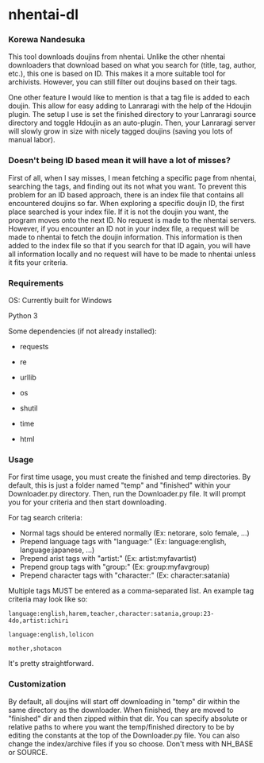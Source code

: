 # nhentai-dl

### Korewa Nandesuka

This tool downloads doujins from nhentai. Unlike the other nhentai downloaders that download based on what you search for (title, tag, author, etc.), this one is based on ID. This makes it a more suitable tool for archivists.  However, you can still filter out doujins based on their tags. 

One other feature I would like to mention is that a tag file is added to each doujin. This allow for easy adding to Lanraragi with the help of the Hdoujin plugin. The setup I use is set the finished directory to your Lanraragi source directory and toggle Hdoujin as an auto-plugin. Then, your Lanraragi server will slowly grow in size with nicely tagged doujins (saving you lots of manual labor). 

### Doesn't being ID based mean it will have a lot of misses?

First of all, when I say misses, I mean fetching a specific page from nhentai, searching the tags, and finding out its not what you want. To prevent this problem for an ID based approach, there is an index file that contains all encountered doujins so far. When exploring a specific doujin ID, the first place searched is your index file. If it is not the doujin you want, the program moves onto the next ID. No request is made to the nhentai servers. However, if you encounter an ID not in your index file, a request will be made to nhentai to fetch the doujin information. This information is then added to the index file so that if you search for that ID again, you will have all information locally and no request will have to be made to nhentai unless it fits your criteria.

### Requirements

OS: Currently built for Windows

Python 3

Some dependencies (if not already installed):

* requests

* re

* urllib

* os

* shutil

* time

* html

### Usage

For first time usage, you must create the finished and temp directories. By default, this is just a folder named "temp" and "finished" within your Downloader.py directory. Then, run the Downloader.py file. It will prompt you for your criteria and then start downloading.

For tag search criteria:

* Normal tags should be entered normally   (Ex: netorare, solo female, ...)
* Prepend language tags with "language:"    (Ex: language:english, language:japanese, ...)
* Prepend arist tags with "artist:"                    (Ex: artist:myfavartist)
* Prepend group tags with "group:"                (Ex: group:myfavgroup)
* Prepend character tags with "character:"   (Ex: character:satania)

Multiple tags MUST be entered as a comma-separated list. An example tag criteria may look like so:

```
language:english,harem,teacher,character:satania,group:23-4do,artist:ichiri
```

```
language:english,lolicon
```

```
mother,shotacon
```



It's pretty straightforward.

### Customization

By default, all doujins will start off downloading in "temp" dir within the same directory as the downloader. When finished, they are moved to "finished" dir and then zipped within that dir. You can specify absolute or relative paths to where you want the temp/finished directory to be by editing the constants at the top of the Downloader.py file. You can also change the index/archive files if you so choose. Don't mess with NH_BASE or SOURCE.
